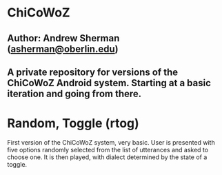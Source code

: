 # ChiCoWoZ
## Author: Andrew Sherman (asherman@oberlin.edu)
## A private repository for versions of the ChiCoWoZ Android system. Starting at a basic iteration and going from there.

# Random, Toggle (rtog)

First version of the ChiCoWoZ system, very basic. User is presented with five options randomly
selected from the list of utterances and asked to choose one. It is then played, with dialect
determined by the state of a toggle.
